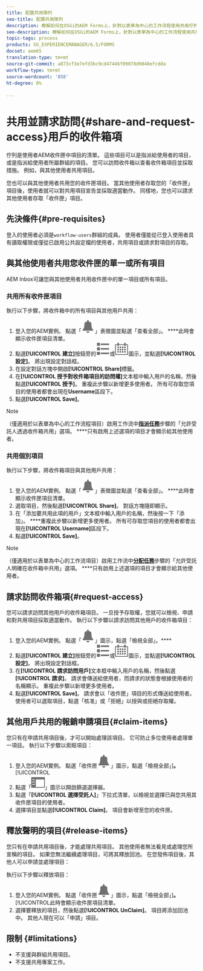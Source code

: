 ```yaml
---
title: 配置共用隊列
seo-title: 配置共用隊列
description: 瞭解如何在OSGi的AEM Forms上，針對以表單為中心的工作流程使用共用佇列。
seo-description: 瞭解如何在OSGi的AEM Forms上，針對以表單為中心的工作流程使用共用佇列。
topic-tags: process
products: SG_EXPERIENCEMANAGER/6.5/FORMS
docset: aem65
translation-type: tm+mt
source-git-commit: a873cf3e7efd3bc9cd4744bf09078d9040efcdda
workflow-type: tm+mt
source-wordcount: '858'
ht-degree: 0%

---
```



# 共用並請求訪問{#share-and-request-access}用戶的收件箱項

佇列是使用者AEM收件匣中項目的清單。 這些項目可以是指派給使用者的項目，或是指派給使用者所屬群組的項目。 您可以訪問收件箱以查看收件箱項目並採取措施。 例如，與其他使用者共用項目。

您也可以與其他使用者共用您的收件匣項目。 當其他使用者存取您的「收件匣」項目後，使用者就可以對共用項目宣告並採取適當動作。 同樣地，您也可以請求其他使用者存取「收件匣」項目。

## 先決條件{#pre-requisites}

登入的使用者必須是`workflow-users`群組的成員。 使用者僅能從已登入使用者具有讀取權限或僅從已啟用公共設定檔的使用者，共用項目或請求對項目的存取。

## 與其他使用者共用您收件匣的單一或所有項目

AEM Inbox可讓您與其他使用者共用收件匣中的單一項目或所有項目。

### 共用所有收件匣項目

執行以下步驟，將收件箱中的所有項目與其他用戶共用：

1. 登入您的AEM實例。 點選「![收件箱](assets/bell.svg)」表徵圖並點選「查看全部」。 ****&#x200B;此時會顯示收件匣項目清單。
1. 點選&#x200B;**[!UICONTROL 建立]**&#x200B;按鈕旁的![檢視選擇器](assets/viewlist.svg)或![檢視選擇器](assets/calendar.svg)圖示，並點選&#x200B;**[!UICONTROL 設定]**。 將出現設定對話框。
1. 在設定對話方塊中開啟&#x200B;**[!UICONTROL Share]**&#x200B;標籤。
1. 在&#x200B;**[!UICONTROL 授予對收件箱項目的訪問權]**&#x200B;文本框中輸入用戶的名稱，然後點選&#x200B;**[!UICONTROL 授予]**。 重複此步驟以新增更多使用者。 所有可存取您項目的使用者都會出現在&#x200B;**Username**&#x200B;區段下。
1. 點選&#x200B;**[!UICONTROL Save]**。

>[!NOTE]
>
>（僅適用於以表單為中心的工作流程項目）啟用工作流中&#x200B;**[指派任務](aem-forms-workflow-step-reference.md)**&#x200B;步驟的「允許受託人透過收件箱共用」選項。 ****&#x200B;只有啟用上述選項的項目才會顯示給其他使用者。

### 共用個別項目

執行以下步驟，將收件箱項目與其他用戶共用：

1. 登入您的AEM實例。 點選「![收件箱](assets/bell.svg)」表徵圖並點選「查看全部」。 ****&#x200B;此時會顯示收件匣項目清單。
1. 選取項目，然後點選&#x200B;**[!UICONTROL Share]**。 對話方塊隨即顯示。
1. 在「添加要共用此項的用戶」文本框中輸入用戶的名稱，然後按一下「添加」。 ****&#x200B;重複此步驟以新增更多使用者。 所有可存取您項目的使用者都會出現在&#x200B;**[!UICONTROL Username]**&#x200B;區段下。
1. 點選&#x200B;**[!UICONTROL Save]**。


>[!NOTE]
>
>（僅適用於以表單為中心的工作流項目）啟用工作流中&#x200B;**[分配任務](aem-forms-workflow-step-reference.md)**&#x200B;步驟的「允許受託人明確在收件箱中共用」選項。 ****&#x200B;只有啟用上述選項的項目才會顯示給其他使用者。

## 請求訪問收件箱項{#request-access}

您可以請求訪問其他用戶的收件箱項目。 一旦授予存取權，您就可以檢視、申請和對共用項目採取適當動作。 執行以下步驟以請求訪問其他用戶的收件箱項目：

1. 登入您的AEM實例。 點選「![檢視選擇器](assets/bell.svg)」圖示，點選「檢視全部」。****
1. 點選&#x200B;**[!UICONTROL 建立]**&#x200B;按鈕旁的![檢視選擇器](assets/viewlist.svg)或![檢視選擇器](assets/calendar.svg)圖示，並點選&#x200B;**[!UICONTROL 設定]**。 將出現設定對話框。
1. 在&#x200B;**[!UICONTROL 請求訪問用戶]**&#x200B;文本框中輸入用戶的名稱，然後點選&#x200B;**[!UICONTROL 請求]**。 請求會傳送給使用者，而請求的狀態會根據使用者的名稱顯示。 重複此步驟以新增更多使用者。
1. 點選&#x200B;**[!UICONTROL Save]**。 請求會以「收件匣」項目的形式傳送給使用者。 使用者可以選取項目，點選「核准」或「拒絕」以授與或拒絕存取權。


## 其他用戶共用的報銷申請項目{#claim-items}

您只有在申請共用項目後，才可以開始處理該項目。 它可防止多位使用者處理單一項目。 執行以下步驟以索賠項目：

1. 登入您的AEM實例。 點選「收件匣![收件匣](assets/bell.svg)」圖示，點選「檢視全部」]**。**[!UICONTROL 
1. 點選「![僅內容](assets/railleft.svg)」圖示以開啟篩選選擇器。
1. 點選「**[!UICONTROL 選擇受託人]**」下拉式清單，以檢視並選擇已與您共用其收件匣項目的使用者。
1. 選擇項目並點選&#x200B;**[!UICONTROL Claim]**。 項目會新增至您的收件匣。

## 釋放聲明的項目{#release-items}

您只有在申請共用項目後，才能處理共用項目。 其他使用者無法看見或處理您所宣稱的項目。 如果您無法繼續處理項目，可將其釋放回池。   在您發佈項目後，其他人可以申請並處理項目：

執行以下步驟以釋放項目：

1. 登入您的AEM實例。 點選「收件匣![收件匣](assets/bell.svg)」圖示，點選「檢視全部」]**。**[!UICONTROL &#x200B;此時會顯示收件匣項目清單。
1. 選擇要釋放的項目，然後點選&#x200B;**[!UICONTROL UnClaim]**。 項目將添加回池中。 其他人現在可以「申請」項目。

## 限制 {#limitations}

* 不支援與群組共用項目。
* 不支援共用專案工作。
